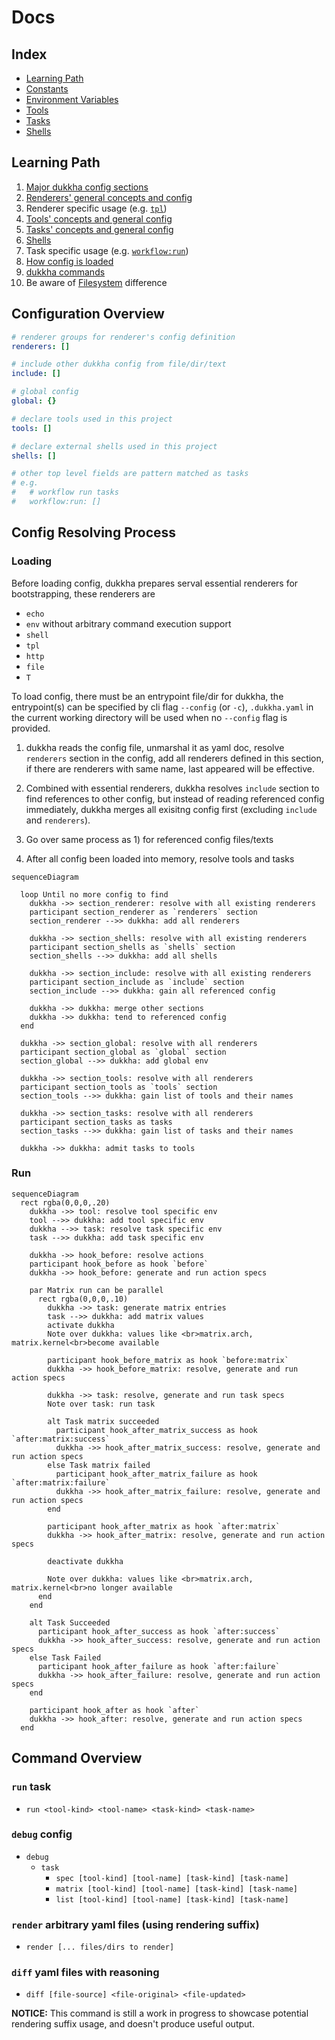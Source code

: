 # Docs

## Index

- [Learning Path](#learning-path)
- [Constants](./constants.md)
- [Environment Variables](./env.md)
- [Tools](./tools.md)
- [Tasks](./tasks.md)
- [Shells](./shells.md)

## Learning Path

1. [Major dukkha config sections](#configuration-overview)
2. [Renderers' general concepts and config](./renderers.md)
3. Renderer specific usage (e.g. [`tpl`](./renderers/tpl.md))
4. [Tools' concepts and general config](./tools.md)
5. [Tasks' concepts and general config](./tasks.md)
6. [Shells](./shells.md)
7. Task specific usage (e.g. [`workflow:run`](./tools/workflow.md#task-workflow-run))
8. [How config is loaded](#config-resolving-process)
9. [dukkha commands](#command-overview)
10. Be aware of [Filesystem](./filesystem.md) difference

## Configuration Overview

```yaml
# renderer groups for renderer's config definition
renderers: []

# include other dukkha config from file/dir/text
include: []

# global config
global: {}

# declare tools used in this project
tools: []

# declare external shells used in this project
shells: []

# other top level fields are pattern matched as tasks
# e.g.
#   # workflow run tasks
#   workflow:run: []
```

## Config Resolving Process

### Loading

Before loading config, dukkha prepares serval essential renderers for bootstrapping, these renderers are

- `echo`
- `env` without arbitrary command execution support
- `shell`
- `tpl`
- `http`
- `file`
- `T`

To load config, there must be an entrypoint file/dir for dukkha, the entrypoint(s) can be specified by cli flag `--config` (or `-c`), `.dukkha.yaml` in the current working directory will be used when no `--config` flag is provided.

1) dukkha reads the config file, unmarshal it as yaml doc, resolve `renderers` section in the config, add all renderers defined in this section, if there are renderers with same name, last appeared will be effective.

2) Combined with essential renderers, dukkha resolves `include` section to find references to other config, but instead of reading referenced config immediately, dukkha merges all exisitng config first (excluding `include` and `renderers`).

3) Go over same process as 1) for referenced config files/texts

4) After all config been loaded into memory, resolve tools and tasks

```mermaid
sequenceDiagram

  loop Until no more config to find
    dukkha ->> section_renderer: resolve with all existing renderers
    participant section_renderer as `renderers` section
    section_renderer -->> dukkha: add all renderers

    dukkha ->> section_shells: resolve with all existing renderers
    participant section_shells as `shells` section
    section_shells -->> dukkha: add all shells

    dukkha ->> section_include: resolve with all existing renderers
    participant section_include as `include` section
    section_include -->> dukkha: gain all referenced config

    dukkha ->> dukkha: merge other sections
    dukkha ->> dukkha: tend to referenced config
  end

  dukkha ->> section_global: resolve with all renderers
  participant section_global as `global` section
  section_global -->> dukkha: add global env

  dukkha ->> section_tools: resolve with all renderers
  participant section_tools as `tools` section
  section_tools -->> dukkha: gain list of tools and their names

  dukkha ->> section_tasks: resolve with all renderers
  participant section_tasks as tasks
  section_tasks -->> dukkha: gain list of tasks and their names

  dukkha ->> dukkha: admit tasks to tools
```

### Run

```mermaid
sequenceDiagram
  rect rgba(0,0,0,.20)
    dukkha ->> tool: resolve tool specific env
    tool -->> dukkha: add tool specific env
    dukkha -->> task: resolve task specific env
    task -->> dukkha: add task specific env

    dukkha ->> hook_before: resolve actions
    participant hook_before as hook `before`
    dukkha ->> hook_before: generate and run action specs

    par Matrix run can be parallel
      rect rgba(0,0,0,.10)
        dukkha ->> task: generate matrix entries
        task -->> dukkha: add matrix values
        activate dukkha
        Note over dukkha: values like <br>matrix.arch, matrix.kernel<br>become available

        participant hook_before_matrix as hook `before:matrix`
        dukkha ->> hook_before_matrix: resolve, generate and run action specs

        dukkha ->> task: resolve, generate and run task specs
        Note over task: run task

        alt Task matrix succeeded
          participant hook_after_matrix_success as hook `after:matrix:success`
          dukkha ->> hook_after_matrix_success: resolve, generate and run action specs
        else Task matrix failed
          participant hook_after_matrix_failure as hook `after:matrix:failure`
          dukkha ->> hook_after_matrix_failure: resolve, generate and run action specs
        end

        participant hook_after_matrix as hook `after:matrix`
        dukkha ->> hook_after_matrix: resolve, generate and run action specs

        deactivate dukkha

        Note over dukkha: values like <br>matrix.arch, matrix.kernel<br>no longer available
      end
    end

    alt Task Succeeded
      participant hook_after_success as hook `after:success`
      dukkha ->> hook_after_success: resolve, generate and run action specs
    else Task Failed
      participant hook_after_failure as hook `after:failure`
      dukkha ->> hook_after_failure: resolve, generate and run action specs
    end

    participant hook_after as hook `after`
    dukkha ->> hook_after: resolve, generate and run action specs
  end
```

## Command Overview

### `run` task

- `run <tool-kind> <tool-name> <task-kind> <task-name>`

### `debug` config

- `debug`
  - `task`
    - `spec [tool-kind] [tool-name] [task-kind] [task-name]`
    - `matrix [tool-kind] [tool-name] [task-kind] [task-name]`
    - `list [tool-kind] [tool-name] [task-kind] [task-name]`

### `render` arbitrary yaml files (using rendering suffix)

- `render [... files/dirs to render]`

### `diff` yaml files with reasoning

- `diff [file-source] <file-original> <file-updated>`

__NOTICE:__ This command is still a work in progress to showcase potential rendering suffix usage, and doesn't produce useful output.
